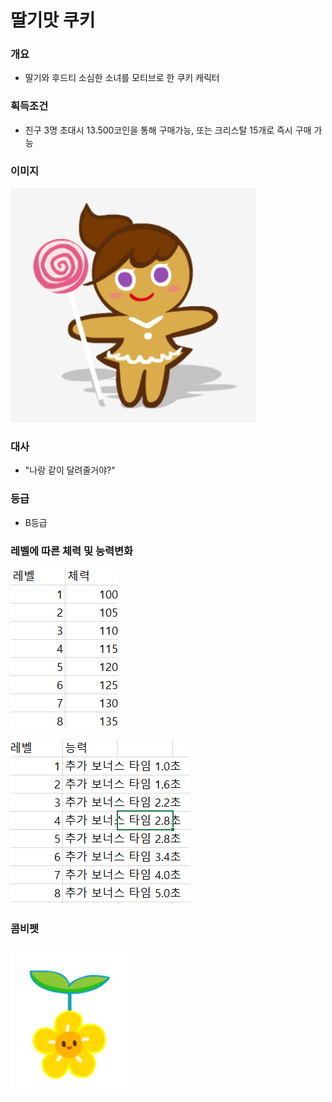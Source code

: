 # 딸기맛 쿠키
### 개요
- 딸기와 후드티 소심한 소녀를 모티브로 한 쿠키 캐릭터
### 획득조건
- 친구 3명 초대시 13.500코인을 통해 구매가능, 또는 크리스탈 15개로 즉시 구매 가능
### 이미지
![딸기맛 쿠키](./view-01.PNG)
### 대사
- "나랑 같이 달려줄거야?"
### 등급
- B등급
### 레벨에 따른 체력 및 능력변화
![체력표](./VIEW-02.PNG)

![능력표](./VIEW-03.PNG)
### 콤비펫
![플라워콥터](./VIEW-04.PNG)

